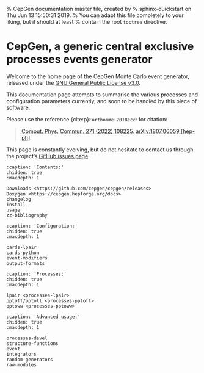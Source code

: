 % CepGen documentation master file, created by
% sphinx-quickstart on Thu Jun 13 15:50:31 2019.
% You can adapt this file completely to your liking, but it should at least
% contain the root `toctree` directive.

# CepGen, a generic central exclusive processes events generator

Welcome to the home page of the CepGen Monte Carlo event generator, released under the [GNU General Public License v3.0](https://www.gnu.org/licenses/gpl-3.0.en.html).

This documentation page attempts to summarise the various processes and configuration parameters currently, and soon to be handled by this piece of software.

Please use the reference {cite:p}`Forthomme:2018ecc`: for citation:

> [Comput. Phys. Commun. 271 (2022) 108225](https://doi.org/10.1016/j.cpc.2021.108225). [arXiv:1807.06059 \[hep-ph\]](https://arxiv.org/abs/1808.06059).

This page is constantly evolving, but do not hesitate to contact us through the project’s [GitHub issues page](https://github.com/cepgen/cepgen/issues).

```{toctree}
:caption: 'Contents:'
:hidden: true
:maxdepth: 1

Downloads <https://github.com/cepgen/cepgen/releases>
Doxygen <https://cepgen.hepforge.org/docs>
changelog
install
usage
zz-bibliography
```

```{toctree}
:caption: 'Configuration:'
:hidden: true
:maxdepth: 1

cards-lpair
cards-python
event-modifiers
output-formats
```

```{toctree}
:caption: 'Processes:'
:hidden: true
:maxdepth: 1

lpair <processes-lpair>
pptoff/pptoll <processes-pptoff>
pptoww <processes-pptoww>
```

```{toctree}
:caption: 'Advanced usage:'
:hidden: true
:maxdepth: 1

processes-devel
structure-functions
event
integrators
random-generators
raw-modules
```
